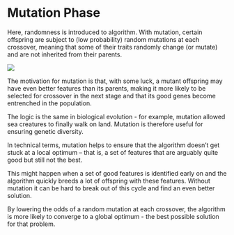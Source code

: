 # Mutation Phase

Here, randomness is introduced to algorithm. With mutation, certain offspring are subject to \(low probability\) random mutations at each crossover, meaning that some of their traits randomly change \(or mutate\) and are not inherited from their parents.

![](../../.gitbook/assets/mutation.png)

The motivation for mutation is that, with some luck, a mutant offspring may have even better features than its parents, making it more likely to be selected for crossover in the next stage and that its good genes become entrenched in the population. 

The logic is the same in biological evolution - for example, mutation allowed sea creatures to finally walk on land. Mutation is therefore useful for ensuring genetic diversity.

In technical terms, mutation helps to ensure that the algorithm doesn’t get stuck at a local optimum – that is, a set of features that are arguably quite good but still not the best. 

This might happen when a set of good features is identified early on and the algorithm quickly breeds a lot of offspring with these features. Without mutation it can be hard to break out of this cycle and find an even better solution. 

By lowering the odds of a random mutation at each crossover, the algorithm is more likely to converge to a global optimum - the best possible solution for that problem.

